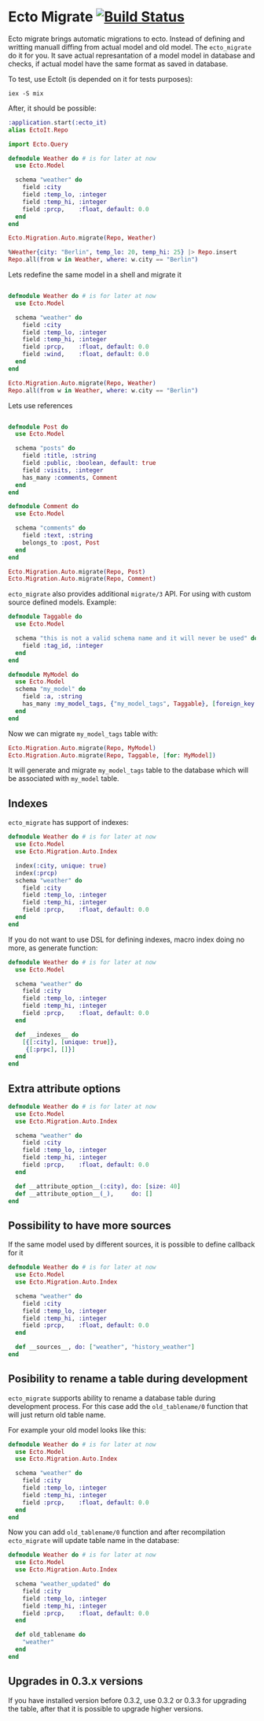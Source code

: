 Ecto Migrate [![Build Status](https://travis-ci.org/xerions/ecto_migrate.svg)](https://travis-ci.org/xerions/ecto_migrate)
============

Ecto migrate brings automatic migrations to ecto. Instead of defining and writting manuall diffing
from actual model and old model. The `ecto_migrate` do it for you. It save actual represantation of
a model model in database and checks, if actual model have the same format as saved in database.

To test, use EctoIt (is depended on it for tests purposes):

```
iex -S mix
```

After, it should be possible:

```elixir
:application.start(:ecto_it)
alias EctoIt.Repo

import Ecto.Query

defmodule Weather do # is for later at now
  use Ecto.Model

  schema "weather" do
    field :city
    field :temp_lo, :integer
    field :temp_hi, :integer
    field :prcp,    :float, default: 0.0
  end
end

Ecto.Migration.Auto.migrate(Repo, Weather)

%Weather{city: "Berlin", temp_lo: 20, temp_hi: 25} |> Repo.insert
Repo.all(from w in Weather, where: w.city == "Berlin")

```

Lets redefine the same model in a shell and migrate it

```elixir

defmodule Weather do # is for later at now
  use Ecto.Model

  schema "weather" do
    field :city
    field :temp_lo, :integer
    field :temp_hi, :integer
    field :prcp,    :float, default: 0.0
    field :wind,    :float, default: 0.0
  end
end

Ecto.Migration.Auto.migrate(Repo, Weather)
Repo.all(from w in Weather, where: w.city == "Berlin")

```

Lets use references

```elixir

defmodule Post do
  use Ecto.Model

  schema "posts" do
    field :title, :string
    field :public, :boolean, default: true
    field :visits, :integer
    has_many :comments, Comment
  end
end

defmodule Comment do
  use Ecto.Model

  schema "comments" do
    field :text, :string
    belongs_to :post, Post
  end
end

Ecto.Migration.Auto.migrate(Repo, Post)
Ecto.Migration.Auto.migrate(Repo, Comment)

```

`ecto_migrate` also provides additional `migrate/3` API. For using with custom source defined models. Example:

```elixir
defmodule Taggable do
  use Ecto.Model

  schema "this is not a valid schema name and it will never be used" do
    field :tag_id, :integer
  end
end

defmodule MyModel do
  use Ecto.Model
  schema "my_model" do
    field :a, :string
    has_many :my_model_tags, {"my_model_tags", Taggable}, [foreign_key: :tag_id]
  end
end
```

Now we can migrate `my_model_tags` table with:

```elixir
Ecto.Migration.Auto.migrate(Repo, MyModel)
Ecto.Migration.Auto.migrate(Repo, Taggable, [for: MyModel])
```

It will generate and migrate `my_model_tags` table to the database which will be associated with `my_model` table.

Indexes
-------

`ecto_migrate` has support of indexes:

```elixir
defmodule Weather do # is for later at now
  use Ecto.Model
  use Ecto.Migration.Auto.Index

  index(:city, unique: true)
  index(:prcp)
  schema "weather" do
    field :city
    field :temp_lo, :integer
    field :temp_hi, :integer
    field :prcp,    :float, default: 0.0
  end
end
```

If you do not want to use DSL for defining indexes, macro index doing no more, as generate function:

```elixir
defmodule Weather do # is for later at now
  use Ecto.Model

  schema "weather" do
    field :city
    field :temp_lo, :integer
    field :temp_hi, :integer
    field :prcp,    :float, default: 0.0
  end

  def __indexes__ do
    [{[:city], [unique: true]},
     {[:prpc], []}]
  end
end
```

Extra attribute options
-----------------------

```elixir
defmodule Weather do # is for later at now
  use Ecto.Model
  use Ecto.Migration.Auto.Index

  schema "weather" do
    field :city
    field :temp_lo, :integer
    field :temp_hi, :integer
    field :prcp,    :float, default: 0.0
  end

  def __attribute_option__(:city), do: [size: 40]
  def __attribute_option__(_),     do: []
end
```

Possibility to have more sources
--------------------------------

If the same model used by different sources, it is possible to define callback for it

```elixir
defmodule Weather do # is for later at now
  use Ecto.Model
  use Ecto.Migration.Auto.Index

  schema "weather" do
    field :city
    field :temp_lo, :integer
    field :temp_hi, :integer
    field :prcp,    :float, default: 0.0
  end

  def __sources__, do: ["weather", "history_weather"]
end
```

Posibility to rename a table during development
-------------------------------------------------

`ecto_migrate` supports ability to rename a database table during development process. For this case add the
`old_tablename/0` function that will just return old table name.

For example your old model looks like this:

```elixir
defmodule Weather do # is for later at now
  use Ecto.Model
  use Ecto.Migration.Auto.Index

  schema "weather" do
    field :city
    field :temp_lo, :integer
    field :temp_hi, :integer
    field :prcp,    :float, default: 0.0
  end
end
```

Now you can add `old_tablename/0` function and after recompilation `ecto_migrate` will update table name in the database:

```elixir
defmodule Weather do # is for later at now
  use Ecto.Model
  use Ecto.Migration.Auto.Index

  schema "weather_updated" do
    field :city
    field :temp_lo, :integer
    field :temp_hi, :integer
    field :prcp,    :float, default: 0.0
  end

  def old_tablename do
    "weather"
  end
end
```

Upgrades in 0.3.x versions
--------------------------

If you have installed version before 0.3.2, use 0.3.2 or 0.3.3 for upgrading the table, after that it is possible to
upgrade higher versions.
